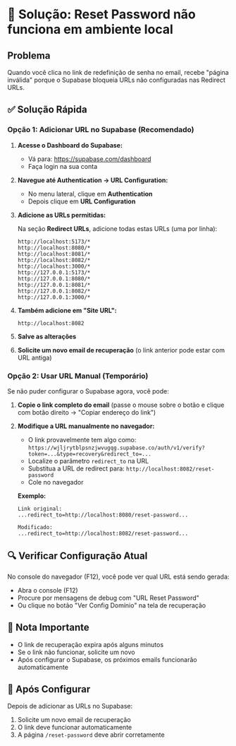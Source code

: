 # 🔧 Solução: Reset Password não funciona em ambiente local

## Problema
Quando você clica no link de redefinição de senha no email, recebe "página inválida" porque o Supabase bloqueia URLs não configuradas nas Redirect URLs.

## ✅ Solução Rápida

### Opção 1: Adicionar URL no Supabase (Recomendado)

1. **Acesse o Dashboard do Supabase:**
   - Vá para: https://supabase.com/dashboard
   - Faça login na sua conta

2. **Navegue até Authentication → URL Configuration:**
   - No menu lateral, clique em **Authentication**
   - Depois clique em **URL Configuration**

3. **Adicione as URLs permitidas:**
   
   Na seção **Redirect URLs**, adicione todas estas URLs (uma por linha):
   ```
   http://localhost:5173/*
   http://localhost:8080/*
   http://localhost:8081/*
   http://localhost:8082/*
   http://localhost:3000/*
   http://127.0.0.1:5173/*
   http://127.0.0.1:8080/*
   http://127.0.0.1:8081/*
   http://127.0.0.1:8082/*
   http://127.0.0.1:3000/*
   ```

4. **Também adicione em "Site URL":**
   ```
   http://localhost:8082
   ```

5. **Salve as alterações**

6. **Solicite um novo email de recuperação** (o link anterior pode estar com URL antiga)

### Opção 2: Usar URL Manual (Temporário)

Se não puder configurar o Supabase agora, você pode:

1. **Copie o link completo do email** (passe o mouse sobre o botão e clique com botão direito → "Copiar endereço do link")

2. **Modifique a URL manualmente no navegador:**
   - O link provavelmente tem algo como: `https://wjljrytblpsnzjwvugqg.supabase.co/auth/v1/verify?token=...&type=recovery&redirect_to=...`
   - Localize o parâmetro `redirect_to` na URL
   - Substitua a URL de redirect para: `http://localhost:8082/reset-password`
   - Cole no navegador

   **Exemplo:**
   ```
   Link original:
   ...redirect_to=http://localhost:8080/reset-password...
   
   Modificado:
   ...redirect_to=http://localhost:8082/reset-password...
   ```

## 🔍 Verificar Configuração Atual

No console do navegador (F12), você pode ver qual URL está sendo gerada:
- Abra o console (F12)
- Procure por mensagens de debug com "URL Reset Password"
- Ou clique no botão "Ver Config Domínio" na tela de recuperação

## 📝 Nota Importante

- O link de recuperação expira após alguns minutos
- Se o link não funcionar, solicite um novo
- Após configurar o Supabase, os próximos emails funcionarão automaticamente

## 🚀 Após Configurar

Depois de adicionar as URLs no Supabase:
1. Solicite um novo email de recuperação
2. O link deve funcionar automaticamente
3. A página `/reset-password` deve abrir corretamente

